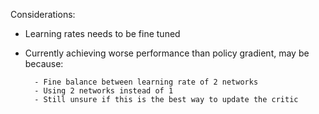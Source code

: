 Considerations:

- Learning rates needs to be fine tuned
- Currently achieving worse performance than policy gradient, may be because:

        - Fine balance between learning rate of 2 networks
        - Using 2 networks instead of 1
        - Still unsure if this is the best way to update the critic
        
